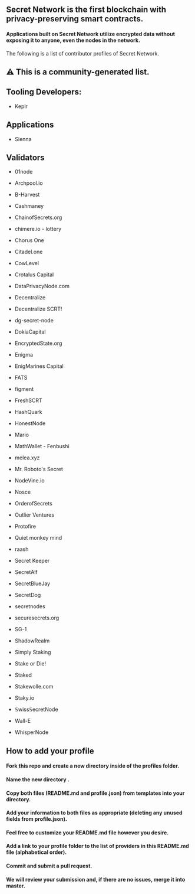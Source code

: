## Secret Network is the first blockchain with privacy-preserving smart contracts. 

#### Applications built on Secret Network utilize encrypted data without exposing it to anyone, even the nodes in the network.

The following is a list of contributor profiles of Secret Network.

⚠️ This is a community-generated list.
-----------------------------

## Tooling Developers:

* Keplr

## Applications

* Sienna

## Validators

* 01node

* Archpool.io

* B-Harvest

* Cashmaney

* ChainofSecrets.org

* chimere.io - lottery

* Chorus One

* Citadel.one

* CowLevel

* Crotalus Capital 

* DataPrivacyNode.com

* Decentralize

* Decentralize SCRT!

* dg-secret-node

* DokiaCapital

* EncryptedState.org

* Enigma

* EnigMarines Capital

* FATS

* figment

* FreshSCRT

* HashQuark

* HonestNode

* Mario

* MathWallet - Fenbushi

* melea.xyz

* Mr. Roboto's Secret

* NodeVine.io

* Nosce

* OrderofSecrets

* Outlier Ventures

* Protofire

* Quiet monkey mind

* raash

* Secret Keeper

* SecretAlf

* SecretBlueJay

* SecretDog

* secretnodes

* securesecrets.org

* SG-1

* ShadowRealm

* Simply Staking

* Stake or Die! 

* Staked

* Stakewolle.com

* Staky.io

* 𝕊wiss𝕊ecretNode

* Wall-E

* WhisperNode

## How to add your profile

#### Fork this repo and create a new directory inside of the profiles folder.

#### Name the new directory <your-validator-name>.
  
#### Copy both files (README.md and profile.json) from templates into your directory.

#### Add your information to both files as appropriate (deleting any unused fields from profile.json).

#### Feel free to customize your README.md file however you desire.

#### Add a link to your profile folder to the list of providers in this README.md file (alphabetical order).

#### Commit and submit a pull request.

#### We will review your submission and, if there are no issues, merge it into master.
